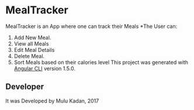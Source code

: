 # MealTracker
MealTracker is an App where one can track their Meals
*The User can:
1. Add New Meal.
2. View all Meals
3. Edit Meal Details
4. Delete Meal.
5. Sort Meals based on their calories level
This project was generated with [Angular CLI](https://github.com/angular/angular-cli) version 1.5.0.

## Developer
It was Developed by Mulu Kadan, 2017
